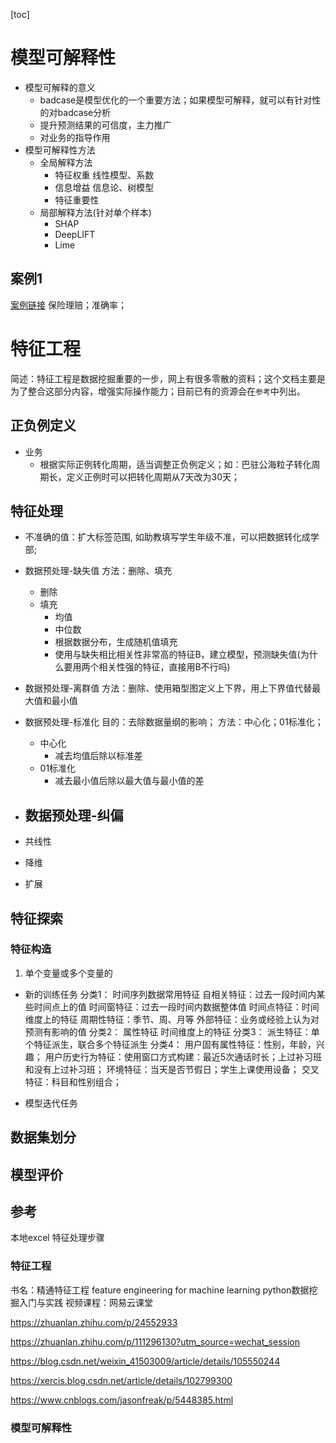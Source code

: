 [toc]
# 模型可解释性
- 模型可解释的意义
  - badcase是模型优化的一个重要方法；如果模型可解释，就可以有针对性的对badcase分析
  - 提升预测结果的可信度，主力推广
  - 对业务的指导作用
- 模型可解释性方法
  - 全局解释方法
    - 特征权重
      线性模型、系数
    - 信息增益
      信息论、树模型
    - 特征重要性
  - 局部解释方法(针对单个样本)
    - SHAP
    - DeepLIFT
    - Lime
## 案例1 
[案例链接](https://www.infoq.cn/article/4clK6cTjFYZMJ2HrOqZZ?utm_source=weibo&utm_medium=infoq&utm_campaign=newinfoq&utm_content=0401)
保险理赔；准确率；

# 特征工程
简述：特征工程是数据挖掘重要的一步，网上有很多零散的资料；这个文档主要是为了整合这部分内容，增强实际操作能力；目前已有的资源会在`参考`中列出。

## 正负例定义
- 业务
   - 根据实际正例转化周期，适当调整正负例定义；如：巴驻公海粒子转化周期长，定义正例时可以把转化周期从7天改为30天；


## 特征处理

- 不准确的值：扩大标签范围, 如助教填写学生年级不准，可以把数据转化成学部; 

- 数据预处理-缺失值
方法：删除、填充
  - 删除
  - 填充
    - 均值
    - 中位数
    - 根据数据分布，生成随机值填充
    - 使用与缺失相比相关性非常高的特征B，建立模型，预测缺失值(为什么要用两个相关性强的特征，直接用B不行吗)
- 数据预处理-离群值
方法：删除、使用箱型图定义上下界，用上下界值代替最大值和最小值
- 数据预处理-标准化
目的：去除数据量纲的影响；
方法：中心化；01标准化；
  - 中心化
    - 减去均值后除以标准差
  - 01标准化
    - 减去最小值后除以最大值与最小值的差
- 数据预处理-纠偏
  - 
- 共线性
- 降维
- 扩展

## 特征探索
### 特征构造
1. 单个变量或多个变量的
- 新的训练任务
分类1：
时间序列数据常用特征
自相关特征：过去一段时间内某些时间点上的值
时间窗特征：过去一段时间内数据整体值
时间点特征：时间维度上的特征
周期性特征：季节、周、月等
外部特征：业务或经验上认为对预测有影响的值
分类2：
属性特征
时间维度上的特征
分类3：
派生特征：单个特征派生，联合多个特征派生
分类4：
用户固有属性特征：性别，年龄，兴趣；
用户历史行为特征：使用窗口方式构建：最近5次通话时长；上过补习班和没有上过补习班；
环境特征：当天是否节假日；学生上课使用设备；
交叉特征：科目和性别组合；

- 模型迭代任务

## 数据集划分

## 模型评价

## 参考
本地excel 特征处理步骤

### 特征工程

书名：精通特征工程 feature engineering for machine learning
      python数据挖掘入门与实践
视频课程：网易云课堂

https://zhuanlan.zhihu.com/p/24552933

https://zhuanlan.zhihu.com/p/111296130?utm_source=wechat_session

https://blog.csdn.net/weixin_41503009/article/details/105550244

https://xercis.blog.csdn.net/article/details/102799300

https://www.cnblogs.com/jasonfreak/p/5448385.html

### 模型可解释性
